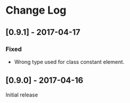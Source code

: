 # Change Log

## [0.9.1] - 2017-04-17
### Fixed
- Wrong type used for class constant element.
## [0.9.0] - 2017-04-16
Initial release
